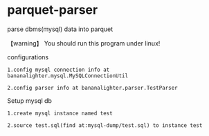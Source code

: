 # parquet-parser
parse dbms(mysql) data into parquet

【warning】 You should run this program under linux!


configurations

    1.config mysql connection info at bananalighter.mysql.MySQLConnectionUtil
  
    2.config parser info at bananalighter.parser.TestParser


Setup mysql db

    1.create mysql instance named test
  
    2.source test.sql(find at:mysql-dump/test.sql) to instance test
